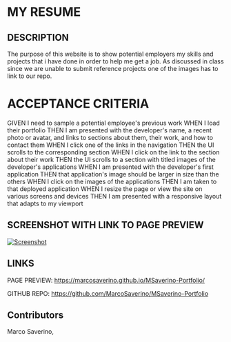 
# MY RESUME

## DESCRIPTION
The purpose of this website is to show potential employers my skills and projects that i have done in order to help me get a job. As discussed in class since we are unable to submit reference projects one of the images has to link to our repo.

# ACCEPTANCE CRITERIA
GIVEN I need to sample a potential employee's previous work
WHEN I load their portfolio
THEN I am presented with the developer's name, a recent photo or avatar, and links to sections about them, their work, and how to contact them
WHEN I click one of the links in the navigation
THEN the UI scrolls to the corresponding section
WHEN I click on the link to the section about their work
THEN the UI scrolls to a section with titled images of the developer's applications
WHEN I am presented with the developer's first application
THEN that application's image should be larger in size than the others
WHEN I click on the images of the applications
THEN I am taken to that deployed application
WHEN I resize the page or view the site on various screens and devices
THEN I am presented with a responsive layout that adapts to my viewport

## SCREENSHOT WITH LINK TO PAGE PREVIEW 
[![Screenshot](./assets/images/MyPortfolio-Screenshot.PNG)](https://marcosaverino.github.io/MSaverino-Portfolio/)

## LINKS 
PAGE PREVIEW: 
https://marcosaverino.github.io/MSaverino-Portfolio/

GITHUB REPO: 
https://github.com/MarcoSaverino/MSaverino-Portfolio

## Contributors
Marco Saverino, 